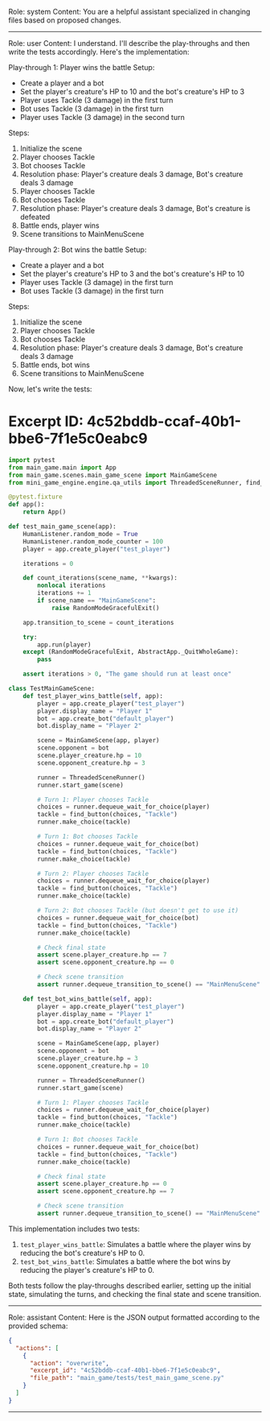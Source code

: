 Role: system
Content: You are a helpful assistant specialized in changing files based on proposed changes.
__________________
Role: user
Content: I understand. I'll describe the play-throughs and then write the tests accordingly. Here's the implementation:

Play-through 1: Player wins the battle
Setup:
- Create a player and a bot
- Set the player's creature's HP to 10 and the bot's creature's HP to 3
- Player uses Tackle (3 damage) in the first turn
- Bot uses Tackle (3 damage) in the first turn
- Player uses Tackle (3 damage) in the second turn

Steps:
1. Initialize the scene
2. Player chooses Tackle
3. Bot chooses Tackle
4. Resolution phase: Player's creature deals 3 damage, Bot's creature deals 3 damage
5. Player chooses Tackle
6. Bot chooses Tackle
7. Resolution phase: Player's creature deals 3 damage, Bot's creature is defeated
8. Battle ends, player wins
9. Scene transitions to MainMenuScene

Play-through 2: Bot wins the battle
Setup:
- Create a player and a bot
- Set the player's creature's HP to 3 and the bot's creature's HP to 10
- Player uses Tackle (3 damage) in the first turn
- Bot uses Tackle (3 damage) in the first turn

Steps:
1. Initialize the scene
2. Player chooses Tackle
3. Bot chooses Tackle
4. Resolution phase: Player's creature deals 3 damage, Bot's creature deals 3 damage
5. Battle ends, bot wins
6. Scene transitions to MainMenuScene

Now, let's write the tests:

# Excerpt ID: 4c52bddb-ccaf-40b1-bbe6-7f1e5c0eabc9
```python main_game/tests/test_main_game_scene.py
import pytest
from main_game.main import App
from main_game.scenes.main_game_scene import MainGameScene
from mini_game_engine.engine.qa_utils import ThreadedSceneRunner, find_button

@pytest.fixture
def app():
    return App()

def test_main_game_scene(app):
    HumanListener.random_mode = True
    HumanListener.random_mode_counter = 100
    player = app.create_player("test_player")

    iterations = 0

    def count_iterations(scene_name, **kwargs):
        nonlocal iterations
        iterations += 1
        if scene_name == "MainGameScene":
            raise RandomModeGracefulExit()

    app.transition_to_scene = count_iterations

    try:
        app.run(player)
    except (RandomModeGracefulExit, AbstractApp._QuitWholeGame):
        pass

    assert iterations > 0, "The game should run at least once"

class TestMainGameScene:
    def test_player_wins_battle(self, app):
        player = app.create_player("test_player")
        player.display_name = "Player 1"
        bot = app.create_bot("default_player")
        bot.display_name = "Player 2"

        scene = MainGameScene(app, player)
        scene.opponent = bot
        scene.player_creature.hp = 10
        scene.opponent_creature.hp = 3

        runner = ThreadedSceneRunner()
        runner.start_game(scene)

        # Turn 1: Player chooses Tackle
        choices = runner.dequeue_wait_for_choice(player)
        tackle = find_button(choices, "Tackle")
        runner.make_choice(tackle)

        # Turn 1: Bot chooses Tackle
        choices = runner.dequeue_wait_for_choice(bot)
        tackle = find_button(choices, "Tackle")
        runner.make_choice(tackle)

        # Turn 2: Player chooses Tackle
        choices = runner.dequeue_wait_for_choice(player)
        tackle = find_button(choices, "Tackle")
        runner.make_choice(tackle)

        # Turn 2: Bot chooses Tackle (but doesn't get to use it)
        choices = runner.dequeue_wait_for_choice(bot)
        tackle = find_button(choices, "Tackle")
        runner.make_choice(tackle)

        # Check final state
        assert scene.player_creature.hp == 7
        assert scene.opponent_creature.hp == 0

        # Check scene transition
        assert runner.dequeue_transition_to_scene() == "MainMenuScene"

    def test_bot_wins_battle(self, app):
        player = app.create_player("test_player")
        player.display_name = "Player 1"
        bot = app.create_bot("default_player")
        bot.display_name = "Player 2"

        scene = MainGameScene(app, player)
        scene.opponent = bot
        scene.player_creature.hp = 3
        scene.opponent_creature.hp = 10

        runner = ThreadedSceneRunner()
        runner.start_game(scene)

        # Turn 1: Player chooses Tackle
        choices = runner.dequeue_wait_for_choice(player)
        tackle = find_button(choices, "Tackle")
        runner.make_choice(tackle)

        # Turn 1: Bot chooses Tackle
        choices = runner.dequeue_wait_for_choice(bot)
        tackle = find_button(choices, "Tackle")
        runner.make_choice(tackle)

        # Check final state
        assert scene.player_creature.hp == 0
        assert scene.opponent_creature.hp == 7

        # Check scene transition
        assert runner.dequeue_transition_to_scene() == "MainMenuScene"
```

This implementation includes two tests:

1. `test_player_wins_battle`: Simulates a battle where the player wins by reducing the bot's creature's HP to 0.
2. `test_bot_wins_battle`: Simulates a battle where the bot wins by reducing the player's creature's HP to 0.

Both tests follow the play-throughs described earlier, setting up the initial state, simulating the turns, and checking the final state and scene transition.
__________________
Role: assistant
Content: Here is the JSON output formatted according to the provided schema:

```json
{
  "actions": [
    {
      "action": "overwrite",
      "excerpt_id": "4c52bddb-ccaf-40b1-bbe6-7f1e5c0eabc9",
      "file_path": "main_game/tests/test_main_game_scene.py"
    }
  ]
}
```
__________________
